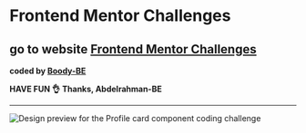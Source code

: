 # Frontend Mentor Challenges

## go to website [Frontend Mentor Challenges](https://frontend-mentor-projects-be.herokuapp.com/)

<b>coded by [Boody-BE](https://github.com/Boody2004/main-page-of-frontend-mentor-projects-BE)</b>

**HAVE FUN 👌**
**Thanks, Abdelrahman-BE**

---

![Design preview for the Profile card component coding challenge](https://res.cloudinary.com/dirbnpgsp/image/upload/v1642198533/frontend_mentor_challenges_xruwr9.png)
